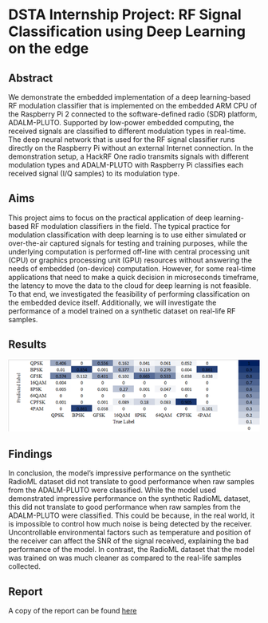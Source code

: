 # DSTA Internship Project: RF Signal Classification using Deep Learning on the edge
## Abstract

We demonstrate the embedded implementation of a deep learning-based RF modulation classifier that is implemented on the embedded ARM CPU of the Raspberry Pi 2 connected to the software-defined radio (SDR) platform, ADALM-PLUTO. Supported by low-power embedded computing, the received signals are classified to different modulation types in real-time. The deep neural network that is used for the RF signal classifier runs directly on the Raspberry Pi without an external Internet connection. In the demonstration setup, a HackRF One radio transmits signals with different modulation types and ADALM-PLUTO with Raspberry Pi classifies each received signal (I/Q samples) to its modulation type. 

## Aims

This project aims to focus on the practical application of deep learning-based RF modulation classifiers in the field. The typical practice for modulation classification with deep learning is to use either simulated or over-the-air captured signals for testing and training purposes, while the underlying computation is performed off-line with central processing unit (CPU) or graphics processing unit (GPU) resources without answering the needs of embedded (on-device) computation. However, for some real-time applications that need to make a quick decision in microseconds timeframe, the latency to move the data to the cloud for deep learning is not feasible. To that end, we investigated the feasibility of performing classification on the embedded device itself. Additionally, we will investigate the performance of a model trained on a synthetic dataset on real-life RF samples.

## Results

![Results](docs/results.png)

## Findings

In conclusion, the model’s impressive performance on the synthetic RadioML dataset did not translate to good performance when raw samples from the ADALM-PLUTO were classified. While the model used demonstrated impressive performance on the synthetic RadioML dataset, this did not translate to good performance when raw samples from the ADALM-PLUTO were classified. This could be because, in the real world, it is impossible to control how much noise is being detected by the receiver. Uncontrollable environmental factors such as temperature and position of the receiver can affect the SNR of the signal received, explaining the bad performance of the model. In contrast, the RadioML dataset that the model was trained on was much cleaner as compared to the real-life samples collected. 

## Report

A copy of the report can be found [here](Report.pdf)